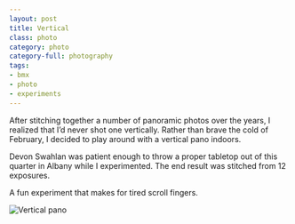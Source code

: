 ```yaml
---
layout: post
title: Vertical
class: photo
category: photo
category-full: photography
tags:
- bmx
- photo
- experiments
---
```


After stitching together a number of panoramic photos over the years, I realized that I’d never shot one vertically. Rather than brave the cold of February, I decided to play around with a vertical pano indoors.

Devon Swahlan was patient enough to throw a proper tabletop out of this quarter in Albany while I experimented. The end result was stitched from 12 exposures.

A fun experiment that makes for tired scroll fingers.

<img src="/img/vertical-1024.jpg" sizes="100vw" srcset="/img/vertical-2048.jpg 800w, /img/vertical-4759.jpg 1024w" alt="Vertical pano" class="block-photo">
